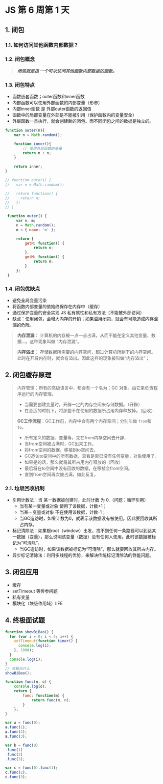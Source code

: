 # JS 第 6 周第 1 天

## 1. 闭包

### 1.1. 如何访问其他函数内部数据？

### 1.2. 闭包概念

> ***闭包就是指 一个可以访问其他函数内部数据的函数。***

### 1.3. 闭包特点

- 函数嵌套函数；outer函数和inner函数
- 内部函数可以使用外部函数的内部变量（形参）
- 内部inner函数 是 外部outer函数的返回值
- 函数中的局部变量在外部是不能被引用（保护函数内的变量安全）
- 外层函数一旦执行，就会创建新的闭包。而不同闭包之间的数据是独立的。

```js
function outer(m){
    var n = Math.random();

    function inner(){
        // 使用外部函数的变量
        return m + n;
    }
    
    return inner;
}

// function outer() {
//   var n = Math.random();

//   return function() {
//     return n;
//   };
// }

 function outer() {
     var n, m;
     n = Math.random();
     m = { name: 'm' };

     return {
         getN: function() {
             return n;
         },
         getM: function() {
             return m;
         }
     };
 }
```

### 1.4. 闭包优缺点

- 避免全局变量污染
- 将函数内部变量的值始终保存在内存中（缓存）
- 通过保护变量的安全实现 JS 私有属性和私有方法（不能被外部访问）
- 缺点：使用闭包，会增大内存的开销；如果滥用闭包，就会有可能造成内存泄漏的危险。

> **内存泄漏**： 计算机的内存被一点一点占满，从而不能在定义其他变量、数据...。这种现象叫做 “内存泄漏”。
>
> **内存溢出**： 存储数据所需要的内存空间，超过计算机所剩下的内存空间。此时在开辟内存时，就会有溢出。因此这样的现象被叫做“内存溢出”；

## 2. 闭包缓存原理

> 内存管理：所有的高级语言中，都会有一个名为：GC 对象。由它来负责程序运行的内存管理。
>
> - 当需要创建变量时。开辟一定的内存空间来存储数据。（开辟）
> - 在合适的时机下，将那些不在使用的数据所占用内存释放掉。（回收）
>
> **GC工作流程**：GC工作前，内存中会有两个内存空间；分别叫做 `from`和 `to`。
>
> - 所有定义的数据、变量等，先在from内存空间去开辟，
> - 当from空间被占满时，GC出来工作。
> - 将from空间的数据，移植到to空间去，
> - GC造访to空间中的所有数据，查看是否已没有任何变量，对象使用了，
> - 如果是的话，那么就将其所占用内存释放的（回收）
> - 最后将在to空间中没有回收的数据，在移植会from空间。
> - 直到from空间再次被占满，如此反复。

### 2.1. 垃圾回收机制

- 引用计数法：当 某一数据被创建时，此时计数 为 0.（问题：循环引用）
  - 当有某一变量或对象 使用了该数据，计数+1；
  - 当某一变量或对象 不在使用该数据，计数-1；
  - 当GC造访时，如果计数为0，就表示该数据没有被使用。因此要回收其所占内存。
- 标记清除法：如果根root（window）出发，找不到任何一条路径可以到达某一数据（变量），那么说明该变量（数据）没有任何人使用。此时该数据被标记为“可清除”。
  - 当GC造访时，如果该数据被标记为“可清除”，那么就要回收其所占内存。
- 异步标记清除法：利用多线程的优势，来解决传统标记清除法的性能问题。

## 3. 闭包应用

- 缓存
- setTimeout 等传参问题
- 私有变量
- 模块化（块级作用域）IIFE

## 4. 终极面试题

```js
function showBiBao() {
  for (var i = 0; i < 5; i++) {
    setTimeout(function timer() {
      console.log(i);
    }, 1000);
  }
  console.log(i);
}
// 会输出什么
showBiBao();
```

```js
function func(n, o) {
    console.log(o);
    return {
        func: function(m) {
            return func(m, n);
        }
    };
}

var a = func(0);
a.func(1);
a.func(2);
a.func(3);

var b = func(0)
.func(1)
.func(2)
.func(3);

var c = func(0).func(1);
c.func(2);
c.func(3);
```
